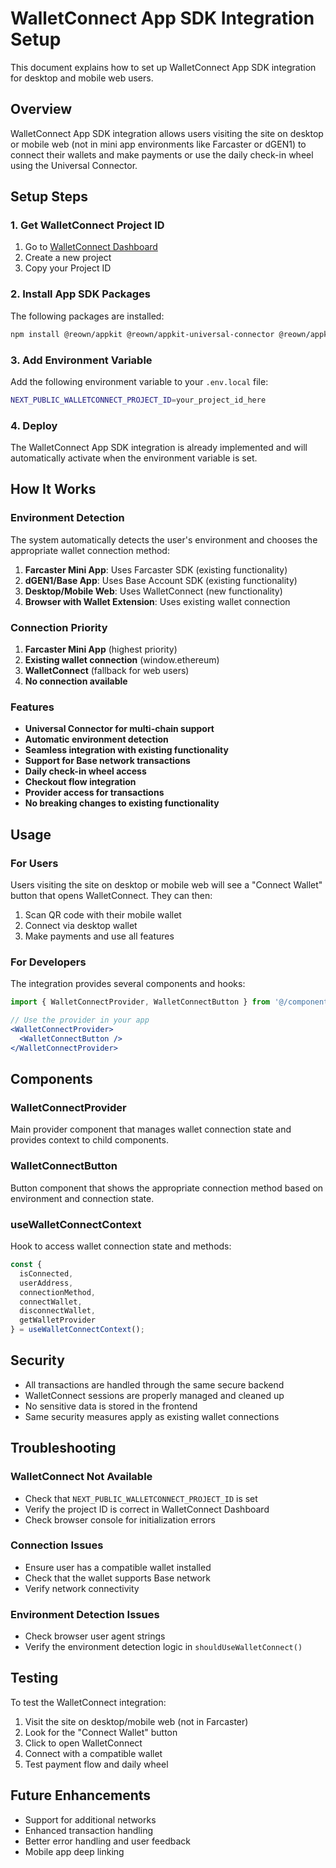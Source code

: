 # WalletConnect App SDK Integration Setup

This document explains how to set up WalletConnect App SDK integration for desktop and mobile web users.

## Overview

WalletConnect App SDK integration allows users visiting the site on desktop or mobile web (not in mini app environments like Farcaster or dGEN1) to connect their wallets and make payments or use the daily check-in wheel using the Universal Connector.

## Setup Steps

### 1. Get WalletConnect Project ID

1. Go to [WalletConnect Dashboard](https://dashboard.reown.com)
2. Create a new project
3. Copy your Project ID

### 2. Install App SDK Packages

The following packages are installed:

```bash
npm install @reown/appkit @reown/appkit-universal-connector @reown/appkit-common ethers
```

### 3. Add Environment Variable

Add the following environment variable to your `.env.local` file:

```bash
NEXT_PUBLIC_WALLETCONNECT_PROJECT_ID=your_project_id_here
```

### 4. Deploy

The WalletConnect App SDK integration is already implemented and will automatically activate when the environment variable is set.

## How It Works

### Environment Detection

The system automatically detects the user's environment and chooses the appropriate wallet connection method:

1. **Farcaster Mini App**: Uses Farcaster SDK (existing functionality)
2. **dGEN1/Base App**: Uses Base Account SDK (existing functionality)  
3. **Desktop/Mobile Web**: Uses WalletConnect (new functionality)
4. **Browser with Wallet Extension**: Uses existing wallet connection

### Connection Priority

1. **Farcaster Mini App** (highest priority)
2. **Existing wallet connection** (window.ethereum)
3. **WalletConnect** (fallback for web users)
4. **No connection available**

### Features

- **Universal Connector for multi-chain support**
- **Automatic environment detection**
- **Seamless integration with existing functionality**
- **Support for Base network transactions**
- **Daily check-in wheel access**
- **Checkout flow integration**
- **Provider access for transactions**
- **No breaking changes to existing functionality**

## Usage

### For Users

Users visiting the site on desktop or mobile web will see a "Connect Wallet" button that opens WalletConnect. They can then:

1. Scan QR code with their mobile wallet
2. Connect via desktop wallet
3. Make payments and use all features

### For Developers

The integration provides several components and hooks:

```jsx
import { WalletConnectProvider, WalletConnectButton } from '@/components/WalletConnectProvider';

// Use the provider in your app
<WalletConnectProvider>
  <WalletConnectButton />
</WalletConnectProvider>
```

## Components

### WalletConnectProvider

Main provider component that manages wallet connection state and provides context to child components.

### WalletConnectButton

Button component that shows the appropriate connection method based on environment and connection state.

### useWalletConnectContext

Hook to access wallet connection state and methods:

```jsx
const {
  isConnected,
  userAddress,
  connectionMethod,
  connectWallet,
  disconnectWallet,
  getWalletProvider
} = useWalletConnectContext();
```

## Security

- All transactions are handled through the same secure backend
- WalletConnect sessions are properly managed and cleaned up
- No sensitive data is stored in the frontend
- Same security measures apply as existing wallet connections

## Troubleshooting

### WalletConnect Not Available

- Check that `NEXT_PUBLIC_WALLETCONNECT_PROJECT_ID` is set
- Verify the project ID is correct in WalletConnect Dashboard
- Check browser console for initialization errors

### Connection Issues

- Ensure user has a compatible wallet installed
- Check that the wallet supports Base network
- Verify network connectivity

### Environment Detection Issues

- Check browser user agent strings
- Verify the environment detection logic in `shouldUseWalletConnect()`

## Testing

To test the WalletConnect integration:

1. Visit the site on desktop/mobile web (not in Farcaster)
2. Look for the "Connect Wallet" button
3. Click to open WalletConnect
4. Connect with a compatible wallet
5. Test payment flow and daily wheel

## Future Enhancements

- Support for additional networks
- Enhanced transaction handling
- Better error handling and user feedback
- Mobile app deep linking
